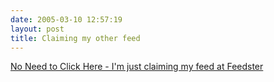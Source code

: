 ```yaml
---
date: 2005-03-10 12:57:19
layout: post
title: Claiming my other feed
---
```


[No Need to Click Here - I'm just claiming my feed at Feedster](http://feedster.com/claimfeed.php?key=f457b14054fc3a8c9bd0685702418717)

